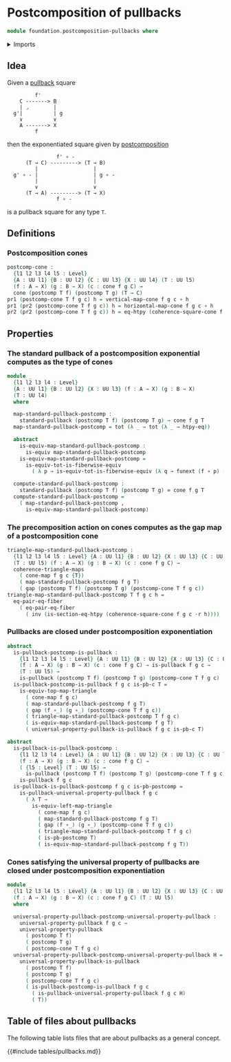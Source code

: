 # Postcomposition of pullbacks

```agda
module foundation.postcomposition-pullbacks where
```

<details><summary>Imports</summary>

```agda
open import foundation.cones-over-cospan-diagrams
open import foundation.dependent-pair-types
open import foundation.function-extensionality
open import foundation.function-extensionality-axiom
open import foundation.identity-types
open import foundation.standard-pullbacks
open import foundation.universe-levels
open import foundation.whiskering-homotopies-composition

open import foundation-core.commuting-triangles-of-maps
open import foundation-core.equality-dependent-pair-types
open import foundation-core.equivalences
open import foundation-core.function-types
open import foundation-core.functoriality-dependent-pair-types
open import foundation-core.homotopies
open import foundation-core.postcomposition-functions
open import foundation-core.pullbacks
open import foundation-core.universal-property-pullbacks
```

</details>

## Idea

Given a [pullback](foundation-core.pullbacks.md) square

```text
         f'
    C -------> B
    | ⌟        |
  g'|          | g
    ∨          ∨
    A -------> X
         f
```

then the exponentiated square given by
[postcomposition](foundation-core.postcomposition-functions.md)

```text
                f' ∘ -
      (T → C) ---------> (T → B)
         |                  |
  g' ∘ - |                  | g ∘ -
         |                  |
         ∨                  ∨
      (T → A) ---------> (T → X)
                f ∘ -
```

is a pullback square for any type `T`.

## Definitions

### Postcomposition cones

```agda
postcomp-cone :
  {l1 l2 l3 l4 l5 : Level}
  {A : UU l1} {B : UU l2} {C : UU l3} {X : UU l4} (T : UU l5)
  (f : A → X) (g : B → X) (c : cone f g C) →
  cone (postcomp T f) (postcomp T g) (T → C)
pr1 (postcomp-cone T f g c) h = vertical-map-cone f g c ∘ h
pr1 (pr2 (postcomp-cone T f g c)) h = horizontal-map-cone f g c ∘ h
pr2 (pr2 (postcomp-cone T f g c)) h = eq-htpy (coherence-square-cone f g c ·r h)
```

## Properties

### The standard pullback of a postcomposition exponential computes as the type of cones

```agda
module _
  {l1 l2 l3 l4 : Level}
  {A : UU l1} {B : UU l2} {X : UU l3} (f : A → X) (g : B → X)
  (T : UU l4)
  where

  map-standard-pullback-postcomp :
    standard-pullback (postcomp T f) (postcomp T g) → cone f g T
  map-standard-pullback-postcomp = tot (λ _ → tot (λ _ → htpy-eq))

  abstract
    is-equiv-map-standard-pullback-postcomp :
      is-equiv map-standard-pullback-postcomp
    is-equiv-map-standard-pullback-postcomp =
      is-equiv-tot-is-fiberwise-equiv
        ( λ p → is-equiv-tot-is-fiberwise-equiv (λ q → funext (f ∘ p) (g ∘ q)))

  compute-standard-pullback-postcomp :
    standard-pullback (postcomp T f) (postcomp T g) ≃ cone f g T
  compute-standard-pullback-postcomp =
    ( map-standard-pullback-postcomp ,
      is-equiv-map-standard-pullback-postcomp)
```

### The precomposition action on cones computes as the gap map of a postcomposition cone

```agda
triangle-map-standard-pullback-postcomp :
  {l1 l2 l3 l4 l5 : Level} {A : UU l1} {B : UU l2} {X : UU l3} {C : UU l4}
  (T : UU l5) (f : A → X) (g : B → X) (c : cone f g C) →
  coherence-triangle-maps
    ( cone-map f g c {T})
    ( map-standard-pullback-postcomp f g T)
    ( gap (postcomp T f) (postcomp T g) (postcomp-cone T f g c))
triangle-map-standard-pullback-postcomp T f g c h =
  eq-pair-eq-fiber
    ( eq-pair-eq-fiber
      ( inv (is-section-eq-htpy (coherence-square-cone f g c ·r h))))
```

### Pullbacks are closed under postcomposition exponentiation

```agda
abstract
  is-pullback-postcomp-is-pullback :
    {l1 l2 l3 l4 l5 : Level} {A : UU l1} {B : UU l2} {X : UU l3} {C : UU l4}
    (f : A → X) (g : B → X) (c : cone f g C) → is-pullback f g c →
    (T : UU l5) →
    is-pullback (postcomp T f) (postcomp T g) (postcomp-cone T f g c)
  is-pullback-postcomp-is-pullback f g c is-pb-c T =
    is-equiv-top-map-triangle
      ( cone-map f g c)
      ( map-standard-pullback-postcomp f g T)
      ( gap (f ∘_) (g ∘_) (postcomp-cone T f g c))
      ( triangle-map-standard-pullback-postcomp T f g c)
      ( is-equiv-map-standard-pullback-postcomp f g T)
      ( universal-property-pullback-is-pullback f g c is-pb-c T)

abstract
  is-pullback-is-pullback-postcomp :
    {l1 l2 l3 l4 : Level} {A : UU l1} {B : UU l2} {X : UU l3} {C : UU l4}
    (f : A → X) (g : B → X) (c : cone f g C) →
    ( {l5 : Level} (T : UU l5) →
      is-pullback (postcomp T f) (postcomp T g) (postcomp-cone T f g c)) →
    is-pullback f g c
  is-pullback-is-pullback-postcomp f g c is-pb-postcomp =
    is-pullback-universal-property-pullback f g c
      ( λ T →
        is-equiv-left-map-triangle
          ( cone-map f g c)
          ( map-standard-pullback-postcomp f g T)
          ( gap (f ∘_) (g ∘_) (postcomp-cone T f g c))
          ( triangle-map-standard-pullback-postcomp T f g c)
          ( is-pb-postcomp T)
          ( is-equiv-map-standard-pullback-postcomp f g T))
```

### Cones satisfying the universal property of pullbacks are closed under postcomposition exponentiation

```agda
module _
  {l1 l2 l3 l4 l5 : Level} {A : UU l1} {B : UU l2} {X : UU l3} {C : UU l4}
  (f : A → X) (g : B → X) (c : cone f g C) (T : UU l5)
  where

  universal-property-pullback-postcomp-universal-property-pullback :
    universal-property-pullback f g c →
    universal-property-pullback
      ( postcomp T f)
      ( postcomp T g)
      ( postcomp-cone T f g c)
  universal-property-pullback-postcomp-universal-property-pullback H =
    universal-property-pullback-is-pullback
      ( postcomp T f)
      ( postcomp T g)
      ( postcomp-cone T f g c)
      ( is-pullback-postcomp-is-pullback f g c
        ( is-pullback-universal-property-pullback f g c H)
        ( T))
```

## Table of files about pullbacks

The following table lists files that are about pullbacks as a general concept.

{{#include tables/pullbacks.md}}
